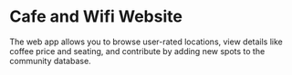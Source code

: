 # Cafe and Wifi Website 
The web app allows you to browse user-rated locations, view details like coffee price and seating, and contribute by adding new spots to the community database.
